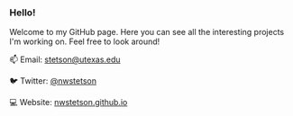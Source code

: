 ### Hello!

Welcome to my GitHub page. Here you can see all the interesting projects I'm working on. Feel free to look around!

 📫 Email: [stetson@utexas.edu](kstetson@utexas.edu)
 
 🐦 Twitter: [@nwstetson](https://twitter.com/NWStetson)
 
 💻 Website: [nwstetson.github.io](https://nwstetson.github.io)
 


<!--
**nwstetson/nwstetson** is a ✨ _special_ ✨ repository because its `README.md` (this file) appears on your GitHub profile.

Here are some ideas to get you started:

- 🔭 I’m currently working on ...
- 🌱 I’m currently learning ...
- 👯 I’m looking to collaborate on ...
- 🤔 I’m looking for help with ...
- 💬 Ask me about ...
- 📫 How to reach me: ...
- 😄 Pronouns: ...
- ⚡ Fun fact: ...
-->
